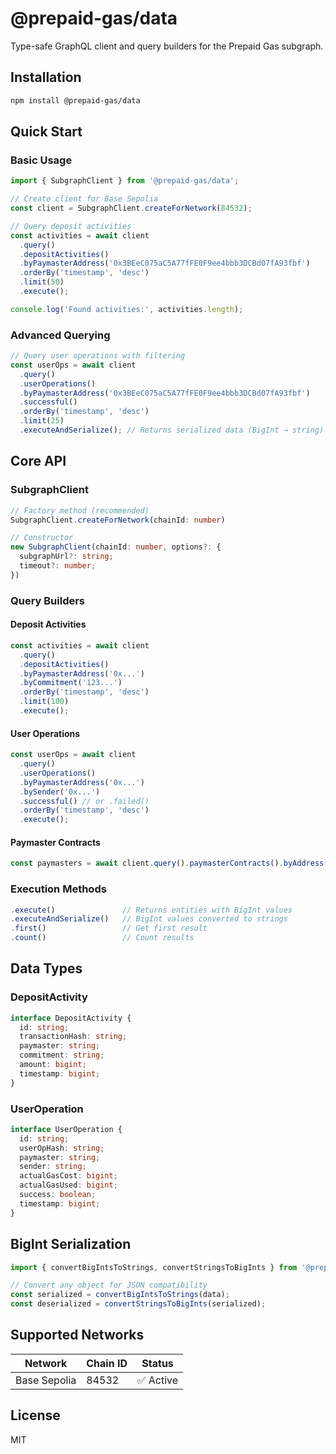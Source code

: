 # @prepaid-gas/data

Type-safe GraphQL client and query builders for the Prepaid Gas subgraph.

## Installation

```bash
npm install @prepaid-gas/data
```

## Quick Start

### Basic Usage

```typescript
import { SubgraphClient } from '@prepaid-gas/data';

// Create client for Base Sepolia
const client = SubgraphClient.createForNetwork(84532);

// Query deposit activities
const activities = await client
  .query()
  .depositActivities()
  .byPaymasterAddress('0x3BEeC075aC5A77fFE0F9ee4bbb3DCBd07fA93fbf')
  .orderBy('timestamp', 'desc')
  .limit(50)
  .execute();

console.log('Found activities:', activities.length);
```

### Advanced Querying

```typescript
// Query user operations with filtering
const userOps = await client
  .query()
  .userOperations()
  .byPaymasterAddress('0x3BEeC075aC5A77fFE0F9ee4bbb3DCBd07fA93fbf')
  .successful()
  .orderBy('timestamp', 'desc')
  .limit(25)
  .executeAndSerialize(); // Returns serialized data (BigInt → string)
```

## Core API

### SubgraphClient

```typescript
// Factory method (recommended)
SubgraphClient.createForNetwork(chainId: number)

// Constructor
new SubgraphClient(chainId: number, options?: {
  subgraphUrl?: string;
  timeout?: number;
})
```

### Query Builders

#### Deposit Activities

```typescript
const activities = await client
  .query()
  .depositActivities()
  .byPaymasterAddress('0x...')
  .byCommitment('123...')
  .orderBy('timestamp', 'desc')
  .limit(100)
  .execute();
```

#### User Operations

```typescript
const userOps = await client
  .query()
  .userOperations()
  .byPaymasterAddress('0x...')
  .bySender('0x...')
  .successful() // or .failed()
  .orderBy('timestamp', 'desc')
  .execute();
```

#### Paymaster Contracts

```typescript
const paymasters = await client.query().paymasterContracts().byAddress('0x...').isActive().execute();
```

### Execution Methods

```typescript
.execute()               // Returns entities with BigInt values
.executeAndSerialize()   // BigInt values converted to strings
.first()                 // Get first result
.count()                 // Count results
```

## Data Types

### DepositActivity

```typescript
interface DepositActivity {
  id: string;
  transactionHash: string;
  paymaster: string;
  commitment: string;
  amount: bigint;
  timestamp: bigint;
}
```

### UserOperation

```typescript
interface UserOperation {
  id: string;
  userOpHash: string;
  paymaster: string;
  sender: string;
  actualGasCost: bigint;
  actualGasUsed: bigint;
  success: boolean;
  timestamp: bigint;
}
```

## BigInt Serialization

```typescript
import { convertBigIntsToStrings, convertStringsToBigInts } from '@prepaid-gas/data';

// Convert any object for JSON compatibility
const serialized = convertBigIntsToStrings(data);
const deserialized = convertStringsToBigInts(serialized);
```

## Supported Networks

| Network      | Chain ID | Status    |
| ------------ | -------- | --------- |
| Base Sepolia | 84532    | ✅ Active |

## License

MIT
